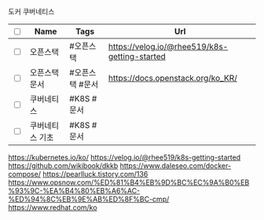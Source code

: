 도커 쿠버네티스 

| <input type="checkbox"/> | Name         | Tags | Url |
| ------------------------ | ------------ | ---- | --- |
| <input type="checkbox"/> | 오픈스택     | #오픈스택| https://velog.io/@rhee519/k8s-getting-started     |
| <input type="checkbox"/> | 오픈스택문서 | #오픈스택 #문서 | https://docs.openstack.org/ko_KR/     |
| <input type="checkbox"/> | 쿠버네티스 | #K8S #문서      |     |
| <input type="checkbox"/>| 쿠버네티스 기초  | #K8S  #문서       |     |



https://kubernetes.io/ko/
https://velog.io/@rhee519/k8s-getting-started
https://github.com/wikibook/dkkb
https://www.daleseo.com/docker-compose/
https://pearlluck.tistory.com/136
https://www.opsnow.com/%ED%81%B4%EB%9D%BC%EC%9A%B0%EB%93%9C-%EA%B4%80%EB%A6%AC-%ED%94%8C%EB%9E%AB%ED%8F%BC-cmp/
https://www.redhat.com/ko